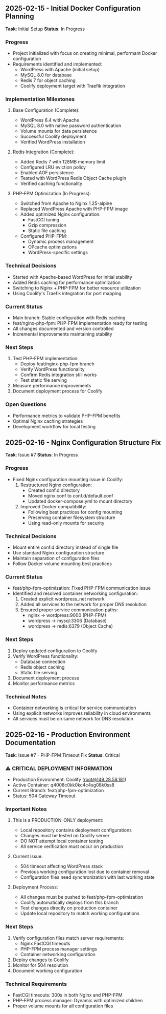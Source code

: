 ## 2025-02-15 - Initial Docker Configuration Planning

**Task**: Initial Setup
**Status**: In Progress

### Progress
- Project initialized with focus on creating minimal, performant Docker configuration
- Requirements identified and implemented:
  - WordPress with Apache (initial setup)
  - MySQL 8.0 for database
  - Redis 7 for object caching
  - Coolify deployment target with Traefik integration

### Implementation Milestones
1. Base Configuration (Complete):
   - WordPress 6.4 with Apache
   - MySQL 8.0 with native password authentication
   - Volume mounts for data persistence
   - Successful Coolify deployment
   - Verified WordPress installation

2. Redis Integration (Complete):
   - Added Redis 7 with 128MB memory limit
   - Configured LRU eviction policy
   - Enabled AOF persistence
   - Tested with WordPress Redis Object Cache plugin
   - Verified caching functionality

3. PHP-FPM Optimization (In Progress):
   - Switched from Apache to Nginx 1.25-alpine
   - Replaced WordPress Apache with PHP-FPM image
   - Added optimized Nginx configuration:
     * FastCGI tuning
     * Gzip compression
     * Static file caching
   - Configured PHP-FPM:
     * Dynamic process management
     * OPcache optimizations
     * WordPress-specific settings

### Technical Decisions
- Started with Apache-based WordPress for initial stability
- Added Redis caching for performance optimization
- Switching to Nginx + PHP-FPM for better resource utilization
- Using Coolify's Traefik integration for port mapping

### Current Status
- Main branch: Stable configuration with Redis caching
- feat/nginx-php-fpm: PHP-FPM implementation ready for testing
- All changes documented and version controlled
- Incremental improvements maintaining stability

### Next Steps
1. Test PHP-FPM implementation:
   - Deploy feat/nginx-php-fpm branch
   - Verify WordPress functionality
   - Confirm Redis integration still works
   - Test static file serving
2. Measure performance improvements
3. Document deployment process for Coolify

### Open Questions
- Performance metrics to validate PHP-FPM benefits
- Optimal Nginx caching strategies
- Development workflow for local testing

## 2025-02-16 - Nginx Configuration Structure Fix

**Task**: Issue #7
**Status**: In Progress

### Progress
- Fixed Nginx configuration mounting issue in Coolify:
  1. Restructured Nginx configuration:
     - Created conf.d directory
     - Moved nginx.conf to conf.d/default.conf
     - Updated docker-compose.yml to mount directory
  2. Improved Docker compatibility:
     - Following best practices for config mounting
     - Preserving container filesystem structure
     - Using read-only mounts for security

### Technical Decisions
- Mount entire conf.d directory instead of single file
- Use standard Nginx configuration structure
- Maintain separation of configuration files
- Follow Docker volume mounting best practices

### Current Status
- feat/php-fpm-optimization: Fixed PHP-FPM communication issue
- Identified and resolved container networking configuration:
  1. Created explicit wordpress_net network
  2. Added all services to the network for proper DNS resolution
  3. Ensured proper service communication paths:
     - nginx → wordpress:9000 (PHP-FPM)
     - wordpress → mysql:3306 (Database)
     - wordpress → redis:6379 (Object Cache)

### Next Steps
1. Deploy updated configuration to Coolify
2. Verify WordPress functionality:
   - Database connection
   - Redis object caching
   - Static file serving
3. Document deployment process
4. Monitor performance metrics

### Technical Notes
- Container networking is critical for service communication
- Using explicit networks improves reliability in cloud environments
- All services must be on same network for DNS resolution

## 2025-02-16 - Production Environment Documentation

**Task**: Issue #7 - PHP-FPM Timeout Fix
**Status**: Critical

### ⚠️ CRITICAL DEPLOYMENT INFORMATION
- Production Environment: Coolify (root@149.28.58.181)
- Active Container: q4008c0kk0kc4c4sg08k0ss8
- Current Branch: feat/php-fpm-optimization
- Status: 504 Gateway Timeout

### Important Notes
1. This is a PRODUCTION-ONLY deployment:
   - Local repository contains deployment configurations
   - Changes must be tested on Coolify server
   - DO NOT attempt local container testing
   - All service verification must occur on production

2. Current Issue:
   - 504 timeout affecting WordPress stack
   - Previous working configuration lost due to container removal
   - Configuration files need synchronization with last working state

3. Deployment Process:
   - All changes must be pushed to feat/php-fpm-optimization
   - Coolify automatically deploys from this branch
   - Test changes directly on production container
   - Update local repository to match working configurations

### Next Steps
1. Verify configuration files match server requirements:
   - Nginx FastCGI timeouts
   - PHP-FPM process manager settings
   - Container networking configuration
2. Deploy changes to Coolify
3. Monitor for 504 resolution
4. Document working configuration

### Technical Requirements
- FastCGI timeouts: 300s in both Nginx and PHP-FPM
- PHP-FPM process manager: Dynamic with optimized children
- Proper volume mounts for all configuration files
